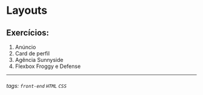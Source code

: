 # Layouts

## Exercícios:

1. Anúncio
2. Card de perfil
3. Agência Sunnyside 
4. Flexbox Froggy e Defense

---



###### tags: `front-end` `HTML` `CSS`

